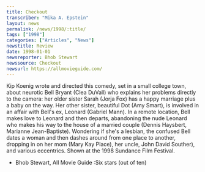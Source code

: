 ```yaml
---
title: Checkout
transcriber: "Mika A. Epstein"
layout: news
permalink: /news/1998/:title/
tags: ["1998"]
categories: ["Articles", "News"]
newstitle: Review
date: 1998-01-01
newsreporter: Bhob Stewart
newssource: Checkout
newsurl: https://allmovieguide.com/
---
```

Kip Koenig wrote and directed this comedy, set in a small college town, about neurotic Bell Bryant (Clea DuVall) who explains her problems directly to the camera: her older sister Sarah (Jorja Fox) has a happy marriage plus a baby on the way. Her other sister, beautiful Dot (Amy Smart), is involved in an affair with Bell's ex, Leonard (Gabriel Mann). In a remote location, Bell makes love to Leonard and then departs, abandoning the nude Leonard who makes his way to the house of a married couple (Dennis Haysbert, Marianne Jean-Baptiste). Wondering if she's a lesbian, the confused Bell dates a woman and then dashes around from one place to another, dropping in on her mom (Mary Kay Place), her uncle, John David Souther), and various eccentrics. Shown at the 1998 Sundance Film Festival.

- Bhob Stewart, All Movie Guide
:Six stars (out of ten)
